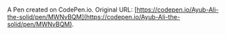 # 

A Pen created on CodePen.io. Original URL: [https://codepen.io/Ayub-Ali-the-solid/pen/MWNvBQM](https://codepen.io/Ayub-Ali-the-solid/pen/MWNvBQM).


